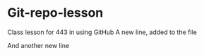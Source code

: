 # Git-repo-lesson
Class lesson for 443 in using GitHub
A new line, added to the file

And another new line
